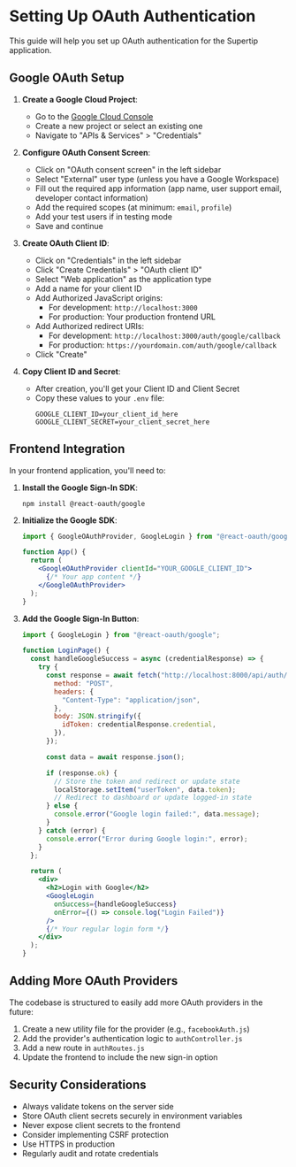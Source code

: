 # Setting Up OAuth Authentication

This guide will help you set up OAuth authentication for the Supertip application.

## Google OAuth Setup

1. **Create a Google Cloud Project**:

   - Go to the [Google Cloud Console](https://console.cloud.google.com/)
   - Create a new project or select an existing one
   - Navigate to "APIs & Services" > "Credentials"

2. **Configure OAuth Consent Screen**:

   - Click on "OAuth consent screen" in the left sidebar
   - Select "External" user type (unless you have a Google Workspace)
   - Fill out the required app information (app name, user support email, developer contact information)
   - Add the required scopes (at minimum: `email`, `profile`)
   - Add your test users if in testing mode
   - Save and continue

3. **Create OAuth Client ID**:

   - Click on "Credentials" in the left sidebar
   - Click "Create Credentials" > "OAuth client ID"
   - Select "Web application" as the application type
   - Add a name for your client ID
   - Add Authorized JavaScript origins:
     - For development: `http://localhost:3000`
     - For production: Your production frontend URL
   - Add Authorized redirect URIs:
     - For development: `http://localhost:3000/auth/google/callback`
     - For production: `https://yourdomain.com/auth/google/callback`
   - Click "Create"

4. **Copy Client ID and Secret**:
   - After creation, you'll get your Client ID and Client Secret
   - Copy these values to your `.env` file:
     ```
     GOOGLE_CLIENT_ID=your_client_id_here
     GOOGLE_CLIENT_SECRET=your_client_secret_here
     ```

## Frontend Integration

In your frontend application, you'll need to:

1. **Install the Google Sign-In SDK**:

   ```
   npm install @react-oauth/google
   ```

2. **Initialize the Google SDK**:

   ```jsx
   import { GoogleOAuthProvider, GoogleLogin } from "@react-oauth/google";

   function App() {
     return (
       <GoogleOAuthProvider clientId="YOUR_GOOGLE_CLIENT_ID">
         {/* Your app content */}
       </GoogleOAuthProvider>
     );
   }
   ```

3. **Add the Google Sign-In Button**:

   ```jsx
   import { GoogleLogin } from "@react-oauth/google";

   function LoginPage() {
     const handleGoogleSuccess = async (credentialResponse) => {
       try {
         const response = await fetch("http://localhost:8000/api/auth/google", {
           method: "POST",
           headers: {
             "Content-Type": "application/json",
           },
           body: JSON.stringify({
             idToken: credentialResponse.credential,
           }),
         });

         const data = await response.json();

         if (response.ok) {
           // Store the token and redirect or update state
           localStorage.setItem("userToken", data.token);
           // Redirect to dashboard or update logged-in state
         } else {
           console.error("Google login failed:", data.message);
         }
       } catch (error) {
         console.error("Error during Google login:", error);
       }
     };

     return (
       <div>
         <h2>Login with Google</h2>
         <GoogleLogin
           onSuccess={handleGoogleSuccess}
           onError={() => console.log("Login Failed")}
         />
         {/* Your regular login form */}
       </div>
     );
   }
   ```

## Adding More OAuth Providers

The codebase is structured to easily add more OAuth providers in the future:

1. Create a new utility file for the provider (e.g., `facebookAuth.js`)
2. Add the provider's authentication logic to `authController.js`
3. Add a new route in `authRoutes.js`
4. Update the frontend to include the new sign-in option

## Security Considerations

- Always validate tokens on the server side
- Store OAuth client secrets securely in environment variables
- Never expose client secrets to the frontend
- Consider implementing CSRF protection
- Use HTTPS in production
- Regularly audit and rotate credentials
